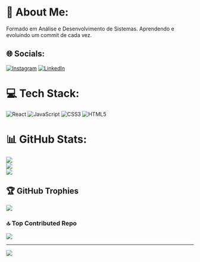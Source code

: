 # 💫 About Me:
Formado em Análise e Desenvolvimento de Sistemas. 
Aprendendo e evoluindo um commit de cada vez.


## 🌐 Socials:
[![Instagram](https://img.shields.io/badge/Instagram-%23E4405F.svg?logo=Instagram&logoColor=white)](https://instagram.com/kayky.tsx) [![LinkedIn](https://img.shields.io/badge/LinkedIn-%230077B5.svg?logo=linkedin&logoColor=white)](https://linkedin.com/in/herbert-kayky-783705141) 

# 💻 Tech Stack:
![React](https://img.shields.io/badge/react-%2320232a.svg?style=for-the-badge&logo=react&logoColor=%2361DAFB) ![JavaScript](https://img.shields.io/badge/javascript-%23323330.svg?style=for-the-badge&logo=javascript&logoColor=%23F7DF1E) ![CSS3](https://img.shields.io/badge/css3-%231572B6.svg?style=for-the-badge&logo=css3&logoColor=white) ![HTML5](https://img.shields.io/badge/html5-%23E34F26.svg?style=for-the-badge&logo=html5&logoColor=white)
# 📊 GitHub Stats:
![](https://github-readme-stats.vercel.app/api?username=HerbertKayky&theme=monokai&hide_border=false&include_all_commits=true&count_private=true)<br/>
![](https://github-readme-streak-stats.herokuapp.com/?user=HerbertKayky&theme=monokai&hide_border=false)<br/>
![](https://github-readme-stats.vercel.app/api/top-langs/?username=HerbertKayky&theme=monokai&hide_border=false&include_all_commits=true&count_private=true&layout=compact)

## 🏆 GitHub Trophies
![](https://github-profile-trophy.vercel.app/?username=HerbertKayky&theme=radical&no-frame=false&no-bg=false&margin-w=4)

### 🔝 Top Contributed Repo
![](https://github-contributor-stats.vercel.app/api?username=HerbertKayky&limit=5&theme=dark&combine_all_yearly_contributions=true)

---
[![](https://visitcount.itsvg.in/api?id=HerbertKayky&icon=0&color=0)](https://visitcount.itsvg.in)

<!-- Proudly created with GPRM ( https://gprm.itsvg.in ) -->
